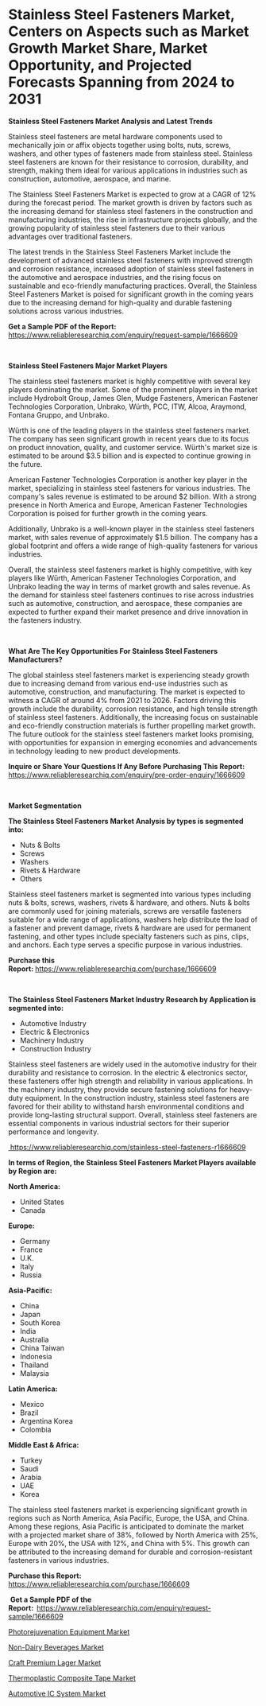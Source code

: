 <p><h1>Stainless Steel Fasteners Market, Centers on Aspects such as Market Growth Market Share, Market Opportunity, and Projected Forecasts Spanning from 2024 to 2031</h1></p><p><strong>Stainless Steel Fasteners Market Analysis and Latest Trends</strong></p>
<p><p>Stainless steel fasteners are metal hardware components used to mechanically join or affix objects together using bolts, nuts, screws, washers, and other types of fasteners made from stainless steel. Stainless steel fasteners are known for their resistance to corrosion, durability, and strength, making them ideal for various applications in industries such as construction, automotive, aerospace, and marine.</p><p>The Stainless Steel Fasteners Market is expected to grow at a CAGR of 12% during the forecast period. The market growth is driven by factors such as the increasing demand for stainless steel fasteners in the construction and manufacturing industries, the rise in infrastructure projects globally, and the growing popularity of stainless steel fasteners due to their various advantages over traditional fasteners.</p><p>The latest trends in the Stainless Steel Fasteners Market include the development of advanced stainless steel fasteners with improved strength and corrosion resistance, increased adoption of stainless steel fasteners in the automotive and aerospace industries, and the rising focus on sustainable and eco-friendly manufacturing practices. Overall, the Stainless Steel Fasteners Market is poised for significant growth in the coming years due to the increasing demand for high-quality and durable fastening solutions across various industries.</p></p>
<p><strong>Get a Sample PDF of the Report:&nbsp;</strong> <a href="https://www.reliableresearchiq.com/enquiry/request-sample/1666609">https://www.reliableresearchiq.com/enquiry/request-sample/1666609</a></p>
<p>&nbsp;</p>
<p><strong>Stainless Steel Fasteners Major Market Players</strong></p>
<p><p>The stainless steel fasteners market is highly competitive with several key players dominating the market. Some of the prominent players in the market include Hydrobolt Group, James Glen, Mudge Fasteners, American Fastener Technologies Corporation, Unbrako, Würth, PCC, ITW, Alcoa, Araymond, Fontana Gruppo, and Unbrako.</p><p>Würth is one of the leading players in the stainless steel fasteners market. The company has seen significant growth in recent years due to its focus on product innovation, quality, and customer service. Würth's market size is estimated to be around $3.5 billion and is expected to continue growing in the future.</p><p>American Fastener Technologies Corporation is another key player in the market, specializing in stainless steel fasteners for various industries. The company's sales revenue is estimated to be around $2 billion. With a strong presence in North America and Europe, American Fastener Technologies Corporation is poised for further growth in the coming years.</p><p>Additionally, Unbrako is a well-known player in the stainless steel fasteners market, with sales revenue of approximately $1.5 billion. The company has a global footprint and offers a wide range of high-quality fasteners for various industries.</p><p>Overall, the stainless steel fasteners market is highly competitive, with key players like Würth, American Fastener Technologies Corporation, and Unbrako leading the way in terms of market growth and sales revenue. As the demand for stainless steel fasteners continues to rise across industries such as automotive, construction, and aerospace, these companies are expected to further expand their market presence and drive innovation in the fasteners industry.</p></p>
<p>&nbsp;</p>
<p><strong>What Are The Key Opportunities For Stainless Steel Fasteners Manufacturers?</strong></p>
<p><p>The global stainless steel fasteners market is experiencing steady growth due to increasing demand from various end-use industries such as automotive, construction, and manufacturing. The market is expected to witness a CAGR of around 4% from 2021 to 2026. Factors driving this growth include the durability, corrosion resistance, and high tensile strength of stainless steel fasteners. Additionally, the increasing focus on sustainable and eco-friendly construction materials is further propelling market growth. The future outlook for the stainless steel fasteners market looks promising, with opportunities for expansion in emerging economies and advancements in technology leading to new product developments.</p></p>
<p><strong>Inquire or Share Your Questions If Any Before Purchasing This Report:</strong> <a href="https://www.reliableresearchiq.com/enquiry/pre-order-enquiry/1666609">https://www.reliableresearchiq.com/enquiry/pre-order-enquiry/1666609</a></p>
<p>&nbsp;</p>
<p><strong>Market Segmentation</strong></p>
<p><strong>The Stainless Steel Fasteners Market Analysis by types is segmented into:</strong></p>
<p><ul><li>Nuts & Bolts</li><li>Screws</li><li>Washers</li><li>Rivets & Hardware</li><li>Others</li></ul></p>
<p><p>Stainless steel fasteners market is segmented into various types including nuts & bolts, screws, washers, rivets & hardware, and others. Nuts & bolts are commonly used for joining materials, screws are versatile fasteners suitable for a wide range of applications, washers help distribute the load of a fastener and prevent damage, rivets & hardware are used for permanent fastening, and other types include specialty fasteners such as pins, clips, and anchors. Each type serves a specific purpose in various industries.</p></p>
<p><strong>Purchase this Report:&nbsp;</strong><a href="https://www.reliableresearchiq.com/purchase/1666609">https://www.reliableresearchiq.com/purchase/1666609</a></p>
<p>&nbsp;</p>
<p><strong>The Stainless Steel Fasteners Market Industry Research by Application is segmented into:</strong></p>
<p><ul><li>Automotive Industry</li><li>Electric & Electronics</li><li>Machinery Industry</li><li>Construction Industry</li></ul></p>
<p><p>Stainless steel fasteners are widely used in the automotive industry for their durability and resistance to corrosion. In the electric & electronics sector, these fasteners offer high strength and reliability in various applications. In the machinery industry, they provide secure fastening solutions for heavy-duty equipment. In the construction industry, stainless steel fasteners are favored for their ability to withstand harsh environmental conditions and provide long-lasting structural support. Overall, stainless steel fasteners are essential components in various industrial sectors for their superior performance and longevity.</p></p>
<p><a href="https://www.reliableresearchiq.com/stainless-steel-fasteners-r1666609">&nbsp;https://www.reliableresearchiq.com/stainless-steel-fasteners-r1666609</a></p>
<p><strong>In terms of Region, the Stainless Steel Fasteners Market Players available by Region are:</strong></p>
<p>
    <p> <strong> North America: </strong>
        <ul>
            <li>United States</li>
            <li>Canada</li>
        </ul>
        </p> 
    <p> <strong> Europe: </strong>
        <ul>
            <li>Germany</li>
            <li>France</li>
            <li>U.K.</li>
            <li>Italy</li>
            <li>Russia</li>
        </ul>
        </p> 
    <p> <strong> Asia-Pacific: </strong>
        <ul>
            <li>China</li>
            <li>Japan</li>
            <li>South Korea</li>
            <li>India</li>
            <li>Australia</li>
            <li>China Taiwan</li>
            <li>Indonesia</li>
            <li>Thailand</li>
            <li>Malaysia</li>
        </ul>
        </p> 
    <p> <strong> Latin America: </strong>
        <ul>
            <li>Mexico</li>
            <li>Brazil</li>
            <li>Argentina Korea</li>
            <li>Colombia</li>
        </ul>
        </p> 
    <p> <strong> Middle East & Africa: </strong>
        <ul>
            <li>Turkey</li>
            <li>Saudi</li>
            <li>Arabia</li>
            <li>UAE</li>
            <li>Korea</li>
        </ul>
    </p>
    </p>
<p><p>The stainless steel fasteners market is experiencing significant growth in regions such as North America, Asia Pacific, Europe, the USA, and China. Among these regions, Asia Pacific is anticipated to dominate the market with a projected market share of 38%, followed by North America with 25%, Europe with 20%, the USA with 12%, and China with 5%. This growth can be attributed to the increasing demand for durable and corrosion-resistant fasteners in various industries.</p></p>
<p><strong>Purchase this Report: </strong><a href="https://www.reliableresearchiq.com/purchase/1666609">https://www.reliableresearchiq.com/purchase/1666609</a></p>
<p>&nbsp;<strong>Get a Sample PDF of the Report:&nbsp;&nbsp;</strong><a href="https://www.reliableresearchiq.com/enquiry/request-sample/1666609">https://www.reliableresearchiq.com/enquiry/request-sample/1666609</a></p>
<p><strong></strong></p>
<p><p><a href="https://github.com/jadenRaynor/Market-Research-Report-List-1/blob/main/photorejuvenation-equipment-market.md">Photorejuvenation Equipment Market</a></p><p><a href="https://medium.com/@cristinaschiller2022/non-dairy-beverages-market-emerging-trends-and-future-prospects-for-period-from-2024-to-2031-8ee56bfeaeff">Non-Dairy Beverages Market</a></p><p><a href="https://medium.com/@norchellecan/craft-premium-lager-market-overview-global-market-trends-and-future-prospects-from-2024-to-2031-4f794f1c7e4f">Craft Premium Lager Market</a></p><p><a href="https://www.linkedin.com/pulse/thermoplastic-composite-tape-market-trends-focusing-insight-xsl2e?trackingId=HNE0qPppHz0cJQ6fbdp6%2Fw%3D%3D">Thermoplastic Composite Tape Market</a></p><p><a href="https://www.linkedin.com/pulse/automotive-ic-system-market-size-share-analysis-growth-mnzpe?trackingId=Ib4Ts7uLv%2Fo%2BWUXJAFq%2FkA%3D%3D">Automotive IC System Market</a></p></p>